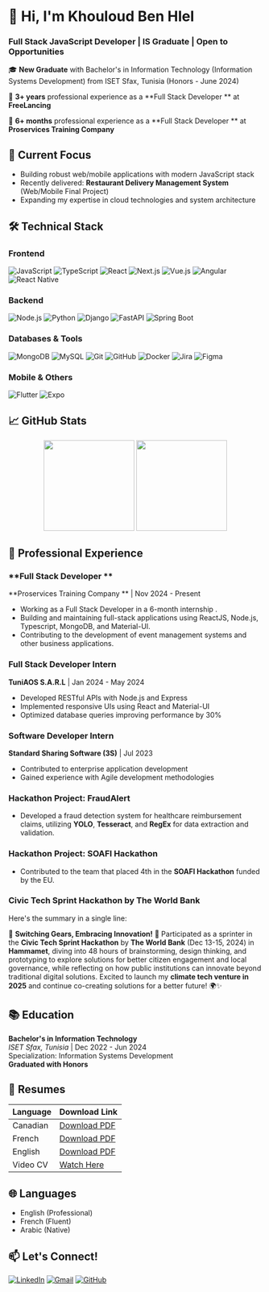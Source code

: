 # 👋 Hi, I'm Khouloud Ben Hlel 
### Full Stack JavaScript Developer | IS Graduate | Open to Opportunities

🎓 **New Graduate** with Bachelor's in Information Technology (Information Systems Development) from ISET Sfax, Tunisia (Honors - June 2024)

🚀 **3+ years** professional experience as a **Full Stack Developer ** at **FreeLancing** 

🚀 **6+ months** professional experience as a **Full Stack Developer ** at **Proservices Training Company**

## 🔭 Current Focus
- Building robust web/mobile applications with modern JavaScript stack
- Recently delivered: **Restaurant Delivery Management System** (Web/Mobile Final Project)
- Expanding my expertise in cloud technologies and system architecture

## 🛠 Technical Stack

### Frontend
![JavaScript](https://img.shields.io/badge/-JavaScript-F7DF1E?logo=javascript&logoColor=black)
![TypeScript](https://img.shields.io/badge/-TypeScript-3178C6?logo=typescript&logoColor=white)
![React](https://img.shields.io/badge/-React-61DAFB?logo=react&logoColor=black)
![Next.js](https://img.shields.io/badge/-Next.js-000000?logo=next.js&logoColor=white)
![Vue.js](https://img.shields.io/badge/-Vue.js-4FC08D?logo=vue.js&logoColor=white)
![Angular](https://img.shields.io/badge/-Angular-DD0031?logo=angular&logoColor=white)
![React Native](https://img.shields.io/badge/-React_Native-61DAFB?logo=react&logoColor=black)

### Backend
![Node.js](https://img.shields.io/badge/-Node.js-339933?logo=node.js&logoColor=white)
![Python](https://img.shields.io/badge/-Python-3776AB?logo=python&logoColor=white)
![Django](https://img.shields.io/badge/-Django-092E20?logo=django&logoColor=white)
![FastAPI](https://img.shields.io/badge/-FastAPI-009688?logo=fastapi&logoColor=white)
![Spring Boot](https://img.shields.io/badge/-SpringBoot-6DB33F?logo=spring&logoColor=white)

### Databases & Tools
![MongoDB](https://img.shields.io/badge/-MongoDB-47A248?logo=mongodb&logoColor=white)
![MySQL](https://img.shields.io/badge/-MySQL-4479A1?logo=mysql&logoColor=white)
![Git](https://img.shields.io/badge/-Git-F05032?logo=git&logoColor=white)
![GitHub](https://img.shields.io/badge/-GitHub-181717?logo=github&logoColor=white)
![Docker](https://img.shields.io/badge/-Docker-2496ED?logo=docker&logoColor=white)
![Jira](https://img.shields.io/badge/-Jira-0052CC?logo=jira&logoColor=white)
![Figma](https://img.shields.io/badge/-Figma-F24E1E?logo=figma&logoColor=white)

### Mobile & Others
![Flutter](https://img.shields.io/badge/-Flutter-02569B?logo=flutter&logoColor=white)
![Expo](https://img.shields.io/badge/-Expo-000020?logo=expo&logoColor=white)


## 📈 GitHub Stats

<div align="center">
  
  <img height="180em" src="https://github-readme-stats.vercel.app/api?username=Khouloud-Bhlel&show_icons=true&theme=dark&include_all_commits=true&count_private=false"/>
  <img height="180em" src="https://github-readme-stats.vercel.app/api/top-langs/?username=Khouloud-Bhlel&layout=compact&langs_count=6&theme=dark&hide=html,css"/>
  
</div>

## 💼 Professional Experience

### **Full Stack Developer **
**Proservices Training Company ** | Nov 2024 - Present
- Working as a Full Stack Developer in a 6-month internship .
- Building and maintaining full-stack applications using ReactJS, Node.js, Typescript, MongoDB, and Material-UI.
- Contributing to the development of event management systems and other business applications.

### **Full Stack Developer Intern**
**TuniAOS S.A.R.L** | Jan 2024 - May 2024
- Developed RESTful APIs with Node.js and Express
- Implemented responsive UIs using React and Material-UI
- Optimized database queries improving performance by 30%

### **Software Developer Intern**
**Standard Sharing Software (3S)** | Jul 2023
- Contributed to enterprise application development
- Gained experience with Agile development methodologies

### **Hackathon Project: FraudAlert**
- Developed a fraud detection system for healthcare reimbursement claims, utilizing **YOLO**, **Tesseract**, and **RegEx** for data extraction and validation.

### **Hackathon Project: SOAFI Hackathon**
- Contributed to the team that placed 4th in the **SOAFI Hackathon** funded by the EU.

### **Civic Tech Sprint Hackathon by The World Bank**
Here's the summary in a single line:

🌟 **Switching Gears, Embracing Innovation!** 🌟 Participated as a sprinter in the **Civic Tech Sprint Hackathon** by **The World Bank** (Dec 13-15, 2024) in **Hammamet**, diving into 48 hours of brainstorming, design thinking, and prototyping to explore solutions for better citizen engagement and local governance, while reflecting on how public institutions can innovate beyond traditional digital solutions. Excited to launch my **climate tech venture in 2025** and continue co-creating solutions for a better future! 🌍✨


## 📚 Education

**Bachelor's in Information Technology**  
*ISET Sfax, Tunisia* | Dec 2022 - Jun 2024  
Specialization: Information Systems Development  
**Graduated with Honors**

## 📄 Resumes

| Language   | Download Link |
|------------|---------------|
| Canadian   | [Download PDF](https://github.com/khouloudbh23/CV-Fransh/raw/master/cv-canadien-professionnel.pdf) |
| French     | [Download PDF](https://github.com/Khouloud-Bhlel/CV-Fransh/raw/master/cv-français-khouloud.pdf) |
| English    | [Download PDF](https://github.com/Khouloud-Bhlel/CV-Fransh/raw/master/cv-english-khouloud.pdf) |
| Video CV   | [Watch Here](https://drive.google.com/file/d/1RpyErWuzXp0CO2fqFEnWMmaXnjlQAoDh/view) |

## 🌐 Languages
- English (Professional)
- French (Fluent)
- Arabic (Native)

## 📫 Let's Connect!
[![LinkedIn](https://img.shields.io/badge/LinkedIn-0077B5?style=for-the-badge&logo=linkedin&logoColor=white)](https://www.linkedin.com/in/khouloud-ben-hlel-b4b069236/)
[![Gmail](https://img.shields.io/badge/Gmail-D14836?style=for-the-badge&logo=gmail&logoColor=white)](mailto:khouloud.bhlel@gmail.com)
[![GitHub](https://img.shields.io/badge/GitHub-100000?style=for-the-badge&logo=github&logoColor=white)](https://github.com/khouloudbh23)
